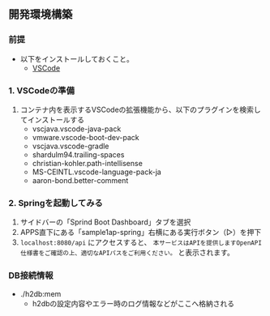 ## 開発環境構築
### 前提
- 以下をインストールしておくこと。
  - [VSCode](https://code.visualstudio.com/download)

### 1. VSCodeの準備
1. コンテナ内を表示するVSCodeの拡張機能から、以下のプラグインを検索してインストールする
   - vscjava.vscode-java-pack
   - vmware.vscode-boot-dev-pack
   - vscjava.vscode-gradle
   - shardulm94.trailing-spaces
   - christian-kohler.path-intellisense
   - MS-CEINTL.vscode-language-pack-ja
   - aaron-bond.better-comment

### 2. Springを起動してみる
1. サイドバーの「Sprind Boot Dashboard」タブを選択
2. APPS直下にある「sample1ap-spring」右横にある実行ボタン（▷）を押下
3. `localhost:8080/api` にアクセスすると、 `本サービスはAPIを提供しますOpenAPI仕様書をご確認の上、適切なAPIパスをご利用ください。` と表示されます。

### DB接続情報

- ./h2db:mem
  - h2dbの設定内容やエラー時のログ情報などがここへ格納される